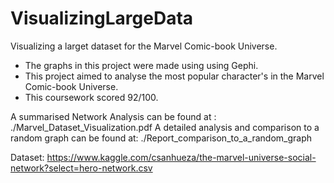 # VisualizingLargeData
Visualizing a larget dataset for the Marvel Comic-book Universe. 
- The graphs in this project were made using using Gephi.
- This project aimed to analyse the most popular character's in the Marvel Comic-book Universe.
- This coursework scored 92/100.

A summarised Network Analysis can be found at : ./Marvel_Dataset_Visualization.pdf
A detailed analysis and comparison to a random graph can be found at: ./Report_comparison_to_a_random_graph


Dataset: https://www.kaggle.com/csanhueza/the-marvel-universe-social-network?select=hero-network.csv
